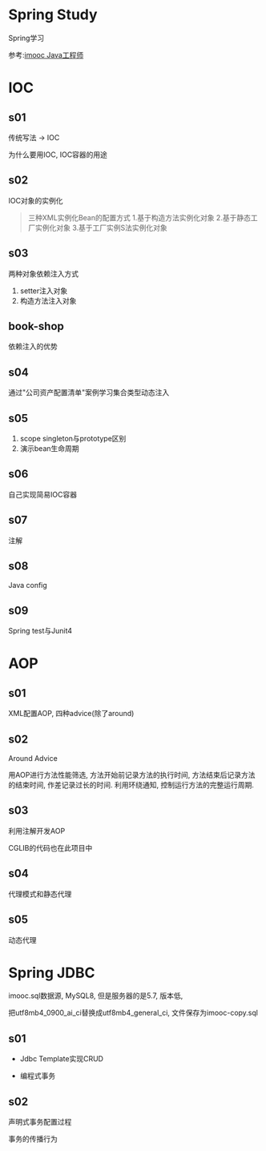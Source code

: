 # Spring Study

Spring学习

参考:[imooc Java工程师](https://class.imooc.com/sale/java2021)



# IOC

## s01

传统写法 -> IOC

为什么要用IOC, IOC容器的用途



## s02

IOC对象的实例化

> 三种XML实例化Bean的配置方式
> 1.基于构造方法实例化对象
> 2.基于静态工厂实例化对象
> 3.基于工厂实例S法实例化对象



## s03

两种对象依赖注入方式

1. setter注入对象
2. 构造方法注入对象



## book-shop

依赖注入的优势



## s04

通过"公司资产配置清单"案例学习集合类型动态注入



## s05

1. scope singleton与prototype区别
2. 演示bean生命周期



## s06
自己实现简易IOC容器



## s07

注解



## s08

Java config



## s09

Spring test与Junit4



# AOP

## s01

XML配置AOP, 四种advice(除了around)



## s02

Around Advice

用AOP进行方法性能筛选, 方法开始前记录方法的执行时间, 方法结束后记录方法的结束时间, 作差记录过长的时间. 利用环绕通知, 控制运行方法的完整运行周期.



## s03

利用注解开发AOP



CGLIB的代码也在此项目中



## s04

代理模式和静态代理



## s05

动态代理



# Spring JDBC

imooc.sql数据源, MySQL8, 但是服务器的是5.7, 版本低, 

把utf8mb4_0900_ai_ci替换成utf8mb4_general_ci, 文件保存为imooc-copy.sql

## s01

* Jdbc Template实现CRUD

* 编程式事务

## s02

声明式事务配置过程

事务的传播行为









